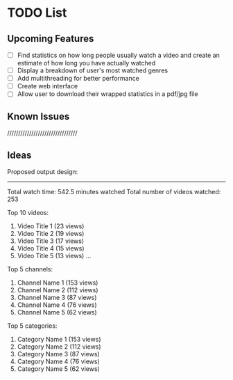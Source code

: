 # TODO List

## Upcoming Features
- [ ] Find statistics on how long people usually watch a video and create an estimate of how long you have actually watched
- [ ] Display a breakdown of user's most watched genres
- [ ] Add multithreading for better performance
- [ ] Create web interface
- [ ] Allow user to download their wrapped statistics in a pdf/jpg file

## Known Issues

////////////////////////////////

## Ideas

Proposed output design:

---

Total watch time: 542.5 minutes watched
Total number of videos watched: 253

Top 10 videos:

1. Video Title 1 (23 views)
2. Video Title 2 (19 views)
3. Video Title 3 (17 views)
4. Video Title 4 (15 views)
5. Video Title 5 (13 views)
...

Top 5 channels:

1. Channel Name 1 (153 views)
2. Channel Name 2 (112 views)
3. Channel Name 3 (87 views)
4. Channel Name 4 (76 views)
5. Channel Name 5 (62 views)

Top 5 categories:

1. Category Name 1 (153 views)
2. Category Name 2 (112 views)
3. Category Name 3 (87 views)
4. Category Name 4 (76 views)
5. Category Name 5 (62 views)